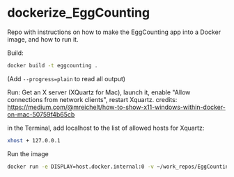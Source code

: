 # dockerize_EggCounting

Repo with instructions on how to make the EggCounting app into a Docker image,
and how to run it.

Build:
``` bash
docker build -t eggcounting .
```

(Add `--progress=plain` to read all output)

Run:
Get an X server (XQuartz for Mac), launch it,
enable "Allow connections from network clients", restart Xquartz.
credits:
https://medium.com/@mreichelt/how-to-show-x11-windows-within-docker-on-mac-50759f4b65cb

in the Terminal, add localhost to the list of allowed hosts for Xquartz:
``` bash
xhost + 127.0.0.1
```

Run the image
``` bash
docker run -e DISPLAY=host.docker.internal:0 -v ~/work_repos/EggCounting/data:/home/tierpsy_user/DATA eggcounting
```
